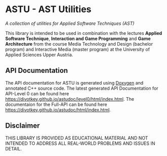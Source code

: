 # ASTU - AST Utilities
*A collection of utilities for Applied Software Techniques (AST)*

This library is intended to be used in combination with the lectures **Applied Software Technique**, **Interaction and Game Programming** and **Game Architecture** from the course Media Technology and Design (bachelor program) and Interactive Media (master program) at the University of Applied Sciences Upper Austria.

## API Documentation

The API documentation for ASTU is generated using [Doxygen](https://www.doxygen.nl/index.html) and annotated C++ source code. The latest generated API Documentation for API-Level 0 can be found here https://divotkey.github.io/astudoc/level0/html/index.html. The documentaion for the Full-API can be found here https://divotkey.github.io/astudoc/html/index.html.

## Disclaimer

THIS LIBRARY IS PROVIDED AS EDUCATIONAL MATERIAL AND NOT INTENDED
TO ADDRESS ALL REAL-WORLD PROBLEMS AND ISSUES IN DETAIL.

